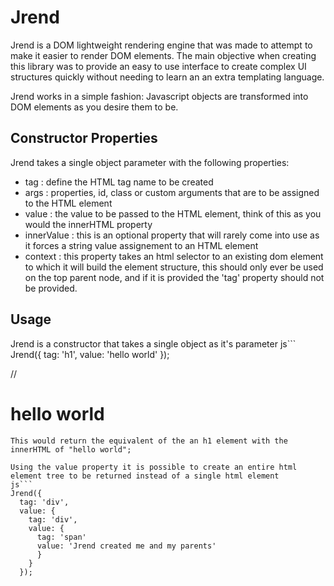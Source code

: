 # Jrend
Jrend is a DOM lightweight rendering engine that was made to attempt to make it easier to render DOM elements. The main objective when creating this library was to provide an easy to use interface to create complex UI structures quickly without needing to learn an an extra templating language.

Jrend works in a simple fashion: Javascript objects are transformed into DOM elements as you desire them to be.

## Constructor Properties
Jrend takes a single object parameter with the following properties:
- tag : define the HTML tag name to be created
- args : properties, id, class or custom arguments that are to be assigned to the HTML element
- value : the value to be passed to the HTML element, think of this as you would the innerHTML property
- innerValue : this is an optional property that will rarely come into use as it forces a string value assignement to an HTML element
- context : this property takes an html selector to an existing dom element to which it will build the element structure, this should only ever be used on the top parent node, and if it is provided the 'tag' property should not be provided.

## Usage
Jrend is a constructor that takes a single object as it's parameter
js```
Jrend({
  tag: 'h1', 
  value: 'hello world' 
  });
  
// <h1>hello world</h1>
```
This would return the equivalent of the an h1 element with the innerHTML of "hello world";

Using the value property it is possible to create an entire html element tree to be returned instead of a single html element
js```
Jrend({
  tag: 'div',
  value: { 
    tag: 'div',
    value: {
      tag: 'span'
      value: 'Jrend created me and my parents'
      }
    }
  });
```
